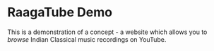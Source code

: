 # RaagaTube Demo

This is a demonstration of a concept - a website which allows you to _browse_ Indian Classical music recordings on YouTube.